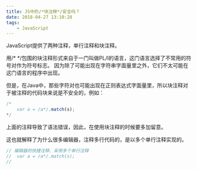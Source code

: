 ```yaml
---
title: JS中的/*块注释*/安全吗？
date: 2018-04-27 13:10:28
tags:
    - JavaScript
---
```

<!-- more -->
JavaScript提供了两种注释，单行注释和块注释。

用/* */包围的块注释形式来自于一门叫做PL/I的语言，这门语言选择了不常用的符号对作为符号标志。
因为除了可能出现在字符串字面量里之外，它们不太可能在这门语言的程序中出现。

但是，在Java中，那些字符对也可能出现在正则表达式字面量里，所以块注释对于被注释的代码块来说是不安全的，例如：

```js
/*
    var a = /a*/.match(s);
*/
```

上面的注释导致了语法错误，因此，在使用块注释的时候要多加留意。

这也就解释了为什么很多编辑器，注释多行代码的，是以多个单行注释实现的。

```js
// 编辑器的快捷注释，采用多个单行注释
//  var a = /a*/.match(s);
//
